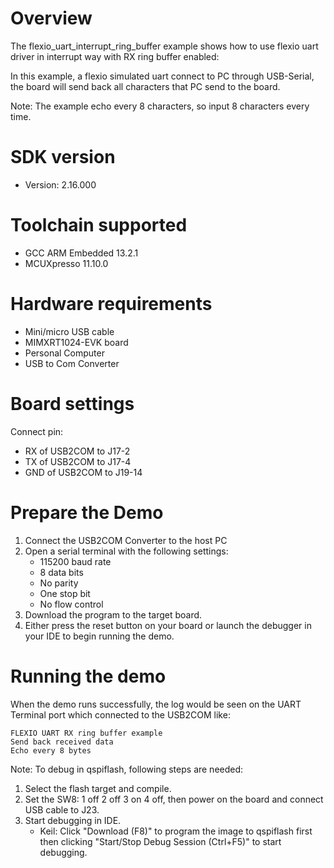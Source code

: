 Overview
========
The flexio_uart_interrupt_ring_buffer example shows how to use flexio uart driver in interrupt way with
RX ring buffer enabled:

In this example, a flexio simulated uart connect to PC through USB-Serial, the board will
send back all characters that PC send to the board.

Note: The example echo every 8 characters, so input 8 characters every time.

SDK version
===========
- Version: 2.16.000

Toolchain supported
===================
- GCC ARM Embedded  13.2.1
- MCUXpresso  11.10.0

Hardware requirements
=====================
- Mini/micro USB cable
- MIMXRT1024-EVK board
- Personal Computer
- USB to Com Converter

Board settings
==============
Connect pin:
- RX of USB2COM to J17-2
- TX of USB2COM to J17-4
- GND of USB2COM to J19-14

Prepare the Demo
================
1.  Connect the USB2COM Converter to the host PC 
2.  Open a serial terminal with the following settings:
    - 115200 baud rate
    - 8 data bits
    - No parity
    - One stop bit
    - No flow control
3.  Download the program to the target board.
4.  Either press the reset button on your board or launch the debugger in your IDE to begin running the demo.

Running the demo
================
When the demo runs successfully, the log would be seen on the UART Terminal port which connected to the USB2COM like:

~~~~~~~~~~~~~~~~~~~~~
FLEXIO UART RX ring buffer example
Send back received data
Echo every 8 bytes
~~~~~~~~~~~~~~~~~~~~~

Note:
To debug in qspiflash, following steps are needed:
1. Select the flash target and compile.
2. Set the SW8: 1 off 2 off 3 on 4 off, then power on the board and connect USB cable to J23.
3. Start debugging in IDE.
   - Keil: Click "Download (F8)" to program the image to qspiflash first then clicking "Start/Stop Debug Session (Ctrl+F5)" to start debugging.
